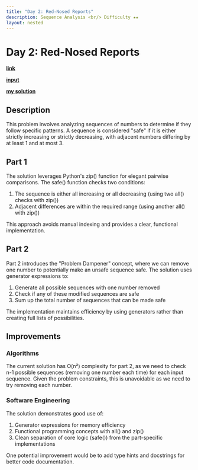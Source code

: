 ```yaml
---
title: "Day 2: Red-Nosed Reports"
description: Sequence Analysis <br/> Difficulty ★★
layout: nested
---
```


# Day 2: Red-Nosed Reports

[**link**](https://adventofcode.com/2024/day/2)

[**input**](https://github.com/olisheldon/aoc24/blob/main/data/day2.txt)

[**my solution**](https://github.com/olisheldon/aoc24/blob/main/python/day2.py)

## Description

This problem involves analyzing sequences of numbers to determine if they follow specific patterns. A sequence is considered "safe" if it is either strictly increasing or strictly decreasing, with adjacent numbers differing by at least 1 and at most 3.

## Part 1

The solution leverages Python's zip() function for elegant pairwise comparisons. The safe() function checks two conditions:
1. The sequence is either all increasing or all decreasing (using two all() checks with zip())
2. Adjacent differences are within the required range (using another all() with zip())

This approach avoids manual indexing and provides a clear, functional implementation.

## Part 2

Part 2 introduces the "Problem Dampener" concept, where we can remove one number to potentially make an unsafe sequence safe. The solution uses generator expressions to:
1. Generate all possible sequences with one number removed
2. Check if any of these modified sequences are safe
3. Sum up the total number of sequences that can be made safe

The implementation maintains efficiency by using generators rather than creating full lists of possibilities.

## Improvements

### Algorithms

The current solution has O(n²) complexity for part 2, as we need to check n-1 possible sequences (removing one number each time) for each input sequence. Given the problem constraints, this is unavoidable as we need to try removing each number.

### Software Engineering

The solution demonstrates good use of:
1. Generator expressions for memory efficiency
2. Functional programming concepts with all() and zip()
3. Clean separation of core logic (safe()) from the part-specific implementations

One potential improvement would be to add type hints and docstrings for better code documentation.